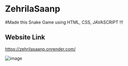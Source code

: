 # ZehrilaSaanp

#Made this Snake Game using HTML, CSS, JAVASCRIPT !!!

## Website Link
https://zehrilasaanp.onrender.com/ 

![image](https://github.com/AaqibSayyed/ZehrilaSaanp/assets/117107887/83fd7552-3f94-4105-a1b8-d146667af1f6)
